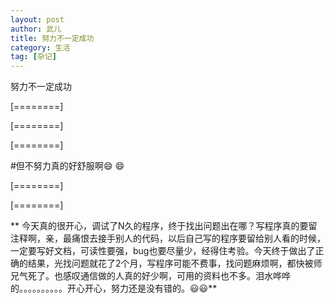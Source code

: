 ```yaml
---
layout: post
author: 武儿
title: 努力不一定成功
category: 生活
tag: [杂记]
---
```


努力不一定成功


[========]

[========]

[========]

#但不努力真的好舒服啊:smile: :smile:



[========]

[========]

**
今天真的很开心，调试了N久的程序，终于找出问题出在哪？写程序真的要留注释啊，亲，最痛恨去接手别人的代码，以后自己写的程序要留给别人看的时候，一定要写好文档，可读性要强，bug也要尽量少，经得住考验。今天终于做出了正确的结果，光找问题就花了2个月，写程序可能不费事，找问题麻烦啊，都快被师兄气死了。也感叹通信做的人真的好少啊，可用的资料也不多。泪水哗哗的。。。。。。。。。。开心开心，努力还是没有错的。:smiley::smiley:**
